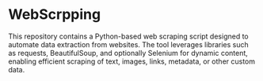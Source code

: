 # WebScrpping
This repository contains a Python-based web scraping script designed to automate data extraction from websites. The tool leverages libraries such as requests, BeautifulSoup, and optionally Selenium for dynamic content, enabling efficient scraping of text, images, links, metadata, or other custom data.
